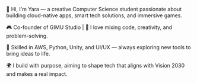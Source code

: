 👋 Hi, I'm Yara — a creative Computer Science student passionate about building cloud-native apps, smart tech solutions, and immersive games.

🎮 Co-founder of GIMU Studio | 🔧 I love mixing code, creativity, and problem-solving.

🧠 Skilled in AWS, Python, Unity, and UI/UX — always exploring new tools to bring ideas to life.

🌍 I build with purpose, aiming to shape tech that aligns with Vision 2030 and makes a real impact.
